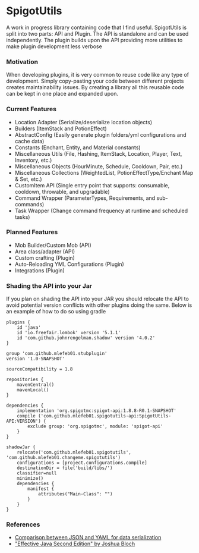 # SpigotUtils
A work in progress library containing code that I find useful. SpigotUtils is split into 
two parts: API and Plugin. The API is standalone and can be used independently. The plugin 
builds upon the API providing more utilities to make plugin development less verbose

### Motivation
When developing plugins, it is very common to reuse code like any type of development. Simply
copy-pasting your code between different projects creates maintainability issues. By creating a
library all this reusable code can be kept in one place and expanded upon.

### Current Features
- Location Adapter (Serialize/deserialize location objects)
- Builders (ItemStack and PotionEffect)
- AbstractConfig (Easily generate plugin folders/yml configurations and cache data)
- Constants (Enchant, Entity, and Material constants)
- Miscellaneous Utils (File, Hashing, ItemStack, Location, Player, Text, Inventory, etc.)
- Miscellaneous Objects (HourMinute, Schedule, Cooldown, Pair, etc.)
- Miscellaneous Collections (WeightedList, PotionEffectType/Enchant Map & Set, etc.)
- CustomItem API (Single entry point that supports: consumable, cooldown, throwable, and upgradable)
- Command Wrapper (ParameterTypes, Requirements, and sub-commands)
- Task Wrapper (Change command frequency at runtime and scheduled tasks)

### Planned Features
- Mob Builder/Custom Mob (API)
- Area class/adapter (API)
- Custom crafting (Plugin)
- Auto-Reloading YML Configurations (Plugin)
- Integrations (Plugin)

### Shading the API into your Jar
If you plan on shading the API into your JAR you should relocate the API to avoid potential version
conflicts with other plugins doing the same. Below is an example of how to do so using gradle
```$xslt
plugins {
    id 'java'
    id 'io.freefair.lombok' version '5.1.1'
    id 'com.github.johnrengelman.shadow' version '4.0.2'
}

group 'com.github.mlefeb01.stubplugin'
version '1.0-SNAPSHOT'

sourceCompatibility = 1.8

repositories {
    mavenCentral()
    mavenLocal()
}

dependencies {
    implementation 'org.spigotmc:spigot-api:1.8.8-R0.1-SNAPSHOT'
    compile ('com.github.mlefeb01.spigotutils-api:SpigotUtils-API:VERSION') {
        exclude group: 'org.spigotmc', module: 'spigot-api'
    }
}

shadowJar {
    relocate('com.github.mlefeb01.spigotutils', 'com.github.mlefeb01.changeme.spigotutils')
    configurations = [project.configurations.compile]
    destinationDir = file('build/libs/')
    classifier=null
    minimize()
    dependencies {
        manifest {
            attributes("Main-Class": "")
        }
    }
}
```

### References
- [Comparison between JSON and YAML for data serialization](http://citeseerx.ist.psu.edu/viewdoc/download?doi=10.1.1.1048.2508&rep=rep1&type=pdf)
- ["Effective Java Second Edition" by Joshua Bloch](https://www.amazon.com/Effective-Java-2nd-Joshua-Bloch/dp/0321356683)